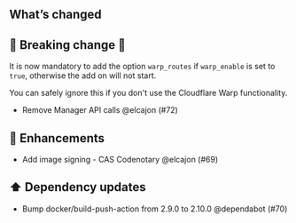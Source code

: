 ## What’s changed
## 🚨 Breaking change 🚨

It is now mandatory to add the option `warp_routes` if `warp_enable` is set to `true`, 
otherwise the add on will not start.

You can safely ignore this if you don't use the Cloudflare Warp functionality. 

- Remove Manager API calls @elcajon (#72)

## 🚀 Enhancements

- Add image signing - CAS Codenotary @elcajon (#69)

## ⬆️ Dependency updates

- Bump docker/build-push-action from 2.9.0 to 2.10.0 @dependabot (#70)
